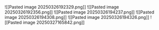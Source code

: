 
![[Pasted image 20250326192329.png]]
![[Pasted image 20250326192356.png]]
![[Pasted image 20250326194237.png]]
![[Pasted image 20250326194308.png]]
![[Pasted image 20250326194326.png]]
![[Pasted image 20250327165842.png]]
